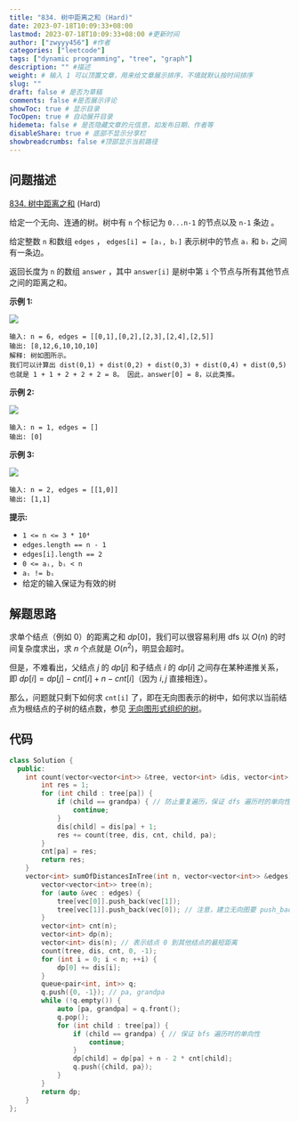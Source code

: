 ```yaml
---
title: "834. 树中距离之和 (Hard)"
date: 2023-07-18T10:09:33+08:00
lastmod: 2023-07-18T10:09:33+08:00 #更新时间
author: ["zwyyy456"] #作者
categories: ["leetcode"]
tags: ["dynamic programming", "tree", "graph"]
description: "" #描述
weight: # 输入 1 可以顶置文章，用来给文章展示排序，不填就默认按时间排序
slug: ""
draft: false # 是否为草稿
comments: false #是否展示评论
showToc: true # 显示目录
TocOpen: true # 自动展开目录
hidemeta: false # 是否隐藏文章的元信息，如发布日期、作者等
disableShare: true # 底部不显示分享栏
showbreadcrumbs: false #顶部显示当前路径
---
```

## 问题描述

[834. 树中距离之和][link] (Hard)

[link]: https://leetcode.cn/problems/sum-of-distances-in-tree/

给定一个无向、连通的树。树中有 `n` 个标记为 `0...n-1` 的节点以及 `n-1` 条边 。

给定整数 `n` 和数组 `edges` ， `edges[i] = [aᵢ, bᵢ]` 表示树中的节点 `aᵢ` 和 `bᵢ` 之间有一条边。

返回长度为 `n` 的数组 `answer` ，其中 `answer[i]` 是树中第 `i` 个节点与所有其他节点之间的距离之和。

**示例 1:**

![](https://pic-upyun.zwyyy456.tech/smms/2023-12-26-065413.jpg)

```
输入: n = 6, edges = [[0,1],[0,2],[2,3],[2,4],[2,5]]
输出: [8,12,6,10,10,10]
解释: 树如图所示。
我们可以计算出 dist(0,1) + dist(0,2) + dist(0,3) + dist(0,4) + dist(0,5)
也就是 1 + 1 + 2 + 2 + 2 = 8。 因此，answer[0] = 8，以此类推。

```

**示例 2:**

![](https://pic-upyun.zwyyy456.tech/smms/2023-12-26-065415.jpg)

```
输入: n = 1, edges = []
输出: [0]

```

**示例 3:**

![](https://pic-upyun.zwyyy456.tech/smms/2023-12-26-065416.jpg)

```
输入: n = 2, edges = [[1,0]]
输出: [1,1]

```

**提示:**

- `1 <= n <= 3 * 10⁴`
- `edges.length == n - 1`
- `edges[i].length == 2`
- `0 <= aᵢ, bᵢ < n`
- `aᵢ != bᵢ`
- 给定的输入保证为有效的树

## 解题思路

求单个结点（例如 $0$）的距离之和 $dp[0]$，我们可以很容易利用 dfs 以 $O(n)$ 的时间复杂度求出，求 $n$ 个点就是 $O(n^2)$，明显会超时。

但是，不难看出，父结点 $j$ 的 $dp[j]$ 和子结点 $i$ 的 $dp[i]$ 之间存在某种递推关系，即 $dp[i] = dp[j] - cnt[i] + n - cnt[i]$（因为 $i, j$ 直接相连）。

那么，问题就只剩下如何求 `cnt[i]` 了，即在无向图表示的树中，如何求以当前结点为根结点的子树的结点数，参见 [无向图形式组织的树](https://blog.zwyyy456.tech/zh/posts/tech/undirected-graph-tree/)。

## 代码

```cpp
class Solution {
  public:
    int count(vector<vector<int>> &tree, vector<int> &dis, vector<int> &cnt, int pa, int grandpa) {
        int res = 1;
        for (int child : tree[pa]) {
            if (child == grandpa) { // 防止重复遍历，保证 dfs 遍历时的单向性
                continue;
            }
            dis[child] = dis[pa] + 1;
            res += count(tree, dis, cnt, child, pa);
        }
        cnt[pa] = res;
        return res;
    }
    vector<int> sumOfDistancesInTree(int n, vector<vector<int>> &edges) {
        vector<vector<int>> tree(n);
        for (auto &vec : edges) {
            tree[vec[0]].push_back(vec[1]);
            tree[vec[1]].push_back(vec[0]); // 注意，建立无向图要 push_back 两次！
        }
        vector<int> cnt(n);
        vector<int> dp(n);
        vector<int> dis(n); // 表示结点 0 到其他结点的最短距离
        count(tree, dis, cnt, 0, -1);
        for (int i = 0; i < n; ++i) {
            dp[0] += dis[i];
        }
        queue<pair<int, int>> q;
        q.push({0, -1}); // pa, grandpa
        while (!q.empty()) {
            auto [pa, grandpa] = q.front();
            q.pop();
            for (int child : tree[pa]) {
                if (child == grandpa) { // 保证 bfs 遍历时的单向性
                    continue;
                }
                dp[child] = dp[pa] + n - 2 * cnt[child];
                q.push({child, pa});
            }
        }
        return dp;
    }
};
```
